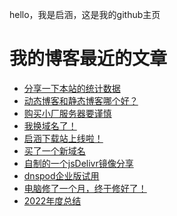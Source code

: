 hello，我是启涵，这是我的github主页
# 我的博客最近的文章
<!-- BLOG-POST-LIST:START -->
- [分享一下本站的统计数据](https://blog.1id.top/post/46)
- [动态博客和静态博客哪个好？](https://blog.1id.top/post/45)
- [购买小厂服务器要谨慎](https://blog.1id.top/post/42)
- [我换域名了！](https://blog.1id.top/post/38)
- [启涵下载站上线啦！](https://blog.1id.top/post/qi-han-xia-zai-zhan-shang-xian-la)
- [买了一个新域名](https://blog.1id.top/post/mai-liao-yi-ge-xin-yu-ming)
- [自制的一个jsDelivr镜像分享](https://blog.1id.top/post/zi-zhi-de-yi-ge-jsdelivr-jing-xiang-fen-xiang)
- [dnspod企业版试用](https://blog.1id.top/post/dnspod-qi-ye-ban-shi-yong)
- [电脑修了一个月，终于修好了！](https://blog.1id.top/post/dian-nao-xiu-liao-yi-ge-yue-zhong-yu-xiu-hao-liao)
- [2022年度总结](https://blog.1id.top/post/2022-nian-du-zong-jie)
<!-- BLOG-POST-LIST:END -->
